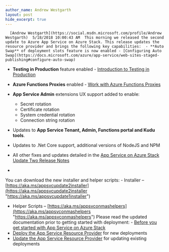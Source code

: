 ```yaml
---
author_name: Andrew Westgarth
layout: post
hide_excerpt: true
---
```

      [Andrew Westgarth](https://social.msdn.microsoft.com/profile/Andrew Westgarth)  5/18/2018 10:00:43 AM  This morning we released the second update to Azure App Service on Azure Stack. This release updates the resource provider and brings the following key capabilities:  - **Auto Swap** of deployment slots feature is now enabled - [Configuring Auto Swap](https://docs.microsoft.com/azure/app-service/web-sites-staged-publishing#configure-auto-swap)
 - **Testing in Production** feature enabled - [Introduction to Testing in Production](https://azure.microsoft.com/resources/videos/introduction-to-azure-websites-testing-in-production-with-galin-iliev/)
 - **Azure Functions Proxies** enabled - [Work with Azure Functions Proxies](https://docs.microsoft.com/en-us/azure/azure-functions/functions-proxies)
 - **App Service Admin** extensions UX support added to enable: 
	 - Secret rotation
	 - Certificate rotation
	 - System credential rotation
	 - Connection string rotation
	  
 - Updates to **App Service Tenant, Admin, Functions portal and Kudu tools**.
 - Updates to .Net Core support, additional versions of NodeJS and NPM
 - All other fixes and updates detailed in the [App Service on Azure Stack Update Two Release Notes](http://docs.microsoft.com/azure/azure-stack/azure-stack-app-service-release-notes-update-two)
 - 
  You can download the new installer and helper scripts:  - Installer – [https://aka.ms/appsvcupdate2installer](https://aka.ms/appsvcupdate2installer "https://aka.ms/appsvcupdate1installer")
 - Helper Scripts – [https://aka.ms/appsvconmashelpers](https://aka.ms/appsvconmashelpers "https://aka.ms/appsvconmashelpers")
  Please read the updated documentation prior to getting started with deployment:  - [Before you get started with App Service on Azure Stack](https://docs.microsoft.com/en-gb/azure/azure-stack/azure-stack-app-service-before-you-get-started)
 - [Deploy the App Service Resource Provider](https://docs.microsoft.com/en-gb/azure/azure-stack/azure-stack-app-service-deploy) for new deployments
 - [Update the App Service Resource Provider](https://docs.microsoft.com/en-gb/azure/azure-stack/azure-stack-app-service-update) for updating existing deployments
      